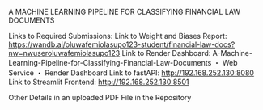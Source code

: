 A MACHINE LEARNING PIPELINE FOR CLASSIFYING FINANCIAL LAW DOCUMENTS

Links to Required Submissions:
Link to Weight and Biases Report: https://wandb.ai/oluwafemiolasupo123-student/financial-law-docs?nw=nwuseroluwafemiolasupo123
Link to Render Dashboard: A-Machine-Learning-Pipeline-for-Classifying-Financial-Law-Documents ・ Web Service ・ Render Dashboard
Link to fastAPI: http://192.168.252.130:8080
Link to Streamlit Frontend: http://192.168.252.130:8501

Other Details in an uploaded PDF File in the Repository




